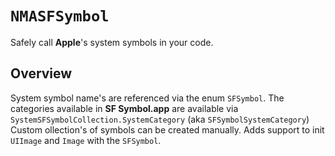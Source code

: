 # `NMASFSymbol`

Safely call **Apple**'s system symbols in your code.   

## Overview

System symbol name's are referenced via the enum `SFSymbol`.
The categories available in **SF Symbol.app** are available via `SystemSFSymbolCollection.SystemCategory` (aka `SFSymbolSystemCategory`)
Custom ollection's of symbols can be created manually. 
Adds support to init `UIImage` and `Image` with the `SFSymbol`.

